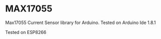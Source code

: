 MAX17055
===============

Max17055 Current Sensor library for Arduino. 
Tested on Arduino Ide 1.8.1

Tested on ESP8266